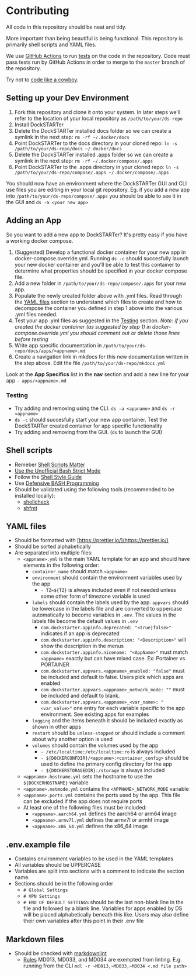 # Contributing

All code in this repository should be neat and tidy.

More important than being beautiful is being functional. This repository is primarily shell scripts and YAML files.

We use [GitHub Actions](https://github.com/GhostWriters/DockSTARTer/actions) to run [tests](https://github.com/GhostWriters/DockSTARTer/tree/master/.github/workflows) on the code in the repository. Code must pass tests run by GitHub Actions in order to merge to the `master` branch of the repository.

Try not to [code like a cowboy](https://en.wikipedia.org/wiki/Cowboy_coding).

## Setting up your Dev Environment

1. Fork this repository and clone it onto your system. In later steps we'll refer to the location of your local repository as `/path/to/your/ds-repo`
1. Install DockSTARTer
1. Delete the DockSTARTer installed docs folder so we can create a symlink in the next step:  `rm -rf ~/.docker/docs`
1. Point DockSTARTer to the docs directory in your cloned repo: `ln -s /path/to/your/ds-repo/docs ~/.docker/docs`
1. Delete the DockSTARTer installed .apps folder so we can create a symlink in the next step: `rm -rf ~/.docker/compose/.apps`
1. Point DockSTARTer to the .apps directory in your cloned repo: `ln -s /path/to/your/ds-repo/compose/.apps ~/.docker/compose/.apps`

You should now have an environment where the DockSTARTer GUI and CLI use files you are editing in your local git repository. Eg. if you add a new app into `/path/to/your/ds-repo/compose/.apps` you should be able to see it in the GUI and `ds -a <your new app>`

## Adding an App

So you want to add a new app to DockSTARTer? It's pretty easy if you have a working docker compose.

1. (Suggested) Develop a functional docker container for your new app in docker-compose.override.yml. Running `ds -c` should succesfully launch your new docker container and you'll be able to test this container to determine what properties should be specified in your docker compose file.
1. Add a new folder in `/path/to/your/ds-repo/compose/.apps` for your new app.
1. Populate the newly created folder above with .yml files. Read through the [YAML files](#YAML-files) section to understand which files to create and how to decompose the container you defined in step 1 above into the various .yml files needed.
1. Test your app .yml files as suggested in the [Testing](#Testing) section. _Note: if you created the docker container (as suggested by step 1) in docker-compose.override.yml you should comment out or delete those lines before testing_
1. Write app specific documentation in `/path/to/your/ds-repo/docs/apps/<appname>.md`
1. Create a navigation link in mkdocs for this new documentation written in the step above. Edit the file `/path/to/your/ds-repo/mkdocs.yml`

Look at the **App Specifics** list in the **nav** section and add a new line for your app `- apps/<appname>.md`

### Testing

- Try adding and removing using the CLI. `ds -a <appname>` and `ds -r <appname>`
- `ds -c` should succesfully start your new app container. Test the DockSTARTer created container for app specific functionality
- Try adding and removing from the GUI. (`ds` to launch the GUI)

## Shell scripts

- Remeber [Shell Scripts Matter](https://dev.to/thiht/shell-scripts-matter)
- [Use the Unofficial Bash Strict Mode](http://redsymbol.net/articles/unofficial-bash-strict-mode/)
- Follow the [Shell Style Guide](https://google.github.io/styleguide/shell.xml)
- Use [Defensive BASH Programming](https://web.archive.org/web/20180917174959/http://www.kfirlavi.com/blog/2012/11/14/defensive-bash-programming/)
- Should be validated using the following tools (recommended to be installed locally):
  - [shellcheck](https://github.com/koalaman/shellcheck)
  - [shfmt](https://github.com/mvdan/sh)

## YAML files

- Should be formatted with [https://prettier.io/](https://prettier.io/)
- Should be sorted alphabetically
- Are separated into multiple files:
  - `<appname>.yml` is the main YAML template for an app and should have elements in the following order:
    - `container_name` should match `<appname>`
    - `environment` should contain the environment variables used by the app
      - `- TZ=${TZ}` is always included even if not needed unless some other form of timezone variable is used
    - `labels` should contain the labels used by the app. `appvars` should be lowercase in the labels file and are converted to uppercase automatically to become variables in `.env`. The values in the labels file become the default values in `.env`
      - `com.dockstarter.appinfo.deprecated: "<true|false>"` indicates if an app is deprecated
      - `com.dockstarter.appinfo.description: "<Description>"` will show the description in the menus
      - `com.dockstarter.appinfo.nicename: "<AppName>"` must match `<appname>` exactly but can have mixed case. Ex: Portainer vs PORTAINER
      - `com.dockstarter.appvars.<appname>_enabled: "false"` must be included and default to false. Users pick which apps are enabled
      - `com.dockstarter.appvars.<appname>_network_mode: ""` must be included and default to blank.
      - `com.dockstarter.appvars.<appname>_<var_name>: "<var_value>"` one entry for each variable specific to the app environment. See existing apps for examples
    - `logging` and the items beneath it should be included exactly as shown in other apps
    - `restart` should be `unless-stopped` or should include a comment about why another option is used
    - `volumes` should contain the volumes used by the app
      - `- /etc/localtime:/etc/localtime:ro` is always included
      - `- ${DOCKERCONFDIR}/<appname>:<container_config>` should be used to define the primary config directory for the app
      - `- ${DOCKERSTORAGEDIR}:/storage` is always included
  - `<appname>.hostname.yml` sets the hostname to use the `${DOCKERHOSTNAME}` variable
  - `<appname>.netmode.yml` contains the `<APPNAME>_NETWORK_MODE` variable
  - `<appname>.ports.yml` contains the ports used by the app. This file can be excluded if the app does not require ports
  - At least one of the following files must be included:
    - `<appname>.aarch64.yml` defines the aarch64 or arm64 image
    - `<appname>.armv7l.yml` defines the armv7l or armhf image
    - `<appname>.x86_64.yml` defines the x86_64 image

## .env.example file

- Contains environment variables to be used in the YAML templates
- All variables should be UPPERCASE
- Variables are split into sections with a comment to indicate the section name.
- Sections should be in the following order
  - `# Global Settings`
  - `# VPN Settings`
  - `# END OF DEFAULT SETTINGS` should be the last non-blank line in the file and followed by a blank line. Variables for apps enabled by DS will be placed alphabetically beneath this like. Users may also define their own variables after this point in their .env file

## Markdown files

- Should be checked with [markdownlint](https://github.com/markdownlint/markdownlint)
  - [Rules](https://github.com/markdownlint/markdownlint/blob/master/docs/RULES.md#rules) MD013, MD033, and MD034 are exempted from linting. E.g. running from the CLI `mdl -r ~MD013,~MD033,~MD034 <.md file path>`
